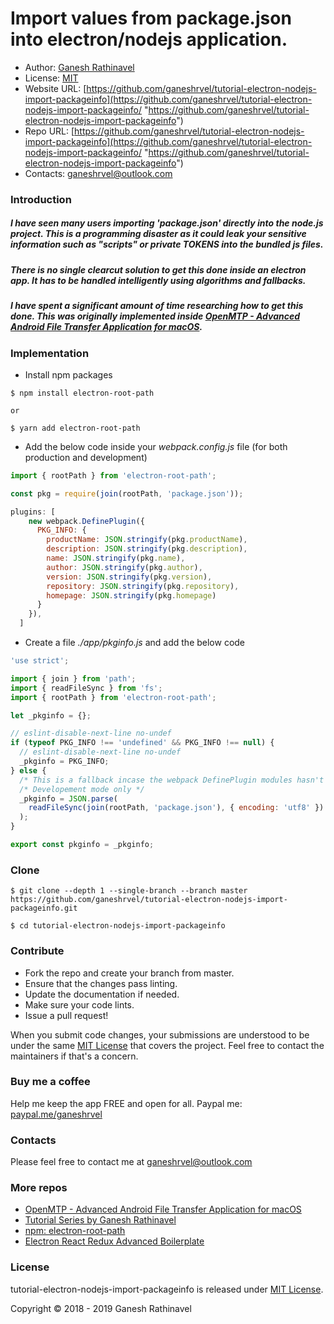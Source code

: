 # Import values from package.json into electron/nodejs application.

- Author: [Ganesh Rathinavel](https://www.linkedin.com/in/ganeshrvel "Ganesh Rathinavel")
- License: [MIT](https://github.com/ganeshrvel/tutorial-electron-nodejs-import-packageinfo/blob/master/LICENSE "MIT")
- Website URL: [https://github.com/ganeshrvel/tutorial-electron-nodejs-import-packageinfo](https://github.com/ganeshrvel/tutorial-electron-nodejs-import-packageinfo/ "https://github.com/ganeshrvel/tutorial-electron-nodejs-import-packageinfo")
- Repo URL: [https://github.com/ganeshrvel/tutorial-electron-nodejs-import-packageinfo](https://github.com/ganeshrvel/tutorial-electron-nodejs-import-packageinfo/ "https://github.com/ganeshrvel/tutorial-electron-nodejs-import-packageinfo")
- Contacts: ganeshrvel@outlook.com


### Introduction

##### I have seen many users importing 'package.json' directly into the node.js project. This is a programming disaster as it could leak your sensitive information such as "scripts" or private TOKENS into the bundled js files.
##### There is no single clearcut solution to get this done inside an electron app. It has to be handled intelligently using algorithms and fallbacks.
##### I have spent a significant amount of time researching how to get this done. This was originally implemented inside [OpenMTP - Advanced Android File Transfer Application for macOS](https://github.com/ganeshrvel/openmtp "OpenMTP - Advanced Android File Transfer Application for macOS").

### Implementation

- Install npm packages

```shell
$ npm install electron-root-path

or 

$ yarn add electron-root-path
```

- Add the below code inside your *webpack.config.js* file (for both production and development)

```javascript
import { rootPath } from 'electron-root-path';

const pkg = require(join(rootPath, 'package.json'));

plugins: [
    new webpack.DefinePlugin({
      PKG_INFO: {
        productName: JSON.stringify(pkg.productName),
        description: JSON.stringify(pkg.description),
        name: JSON.stringify(pkg.name),
        author: JSON.stringify(pkg.author),
        version: JSON.stringify(pkg.version),
        repository: JSON.stringify(pkg.repository),
        homepage: JSON.stringify(pkg.homepage)
      }
    }),
  ]
```

- Create a file *./app/pkginfo.js* and add the below code

```javascript
'use strict';

import { join } from 'path';
import { readFileSync } from 'fs';
import { rootPath } from 'electron-root-path';

let _pkginfo = {};

// eslint-disable-next-line no-undef
if (typeof PKG_INFO !== 'undefined' && PKG_INFO !== null) {
  // eslint-disable-next-line no-undef
  _pkginfo = PKG_INFO;
} else {
  /* This is a fallback incase the webpack DefinePlugin modules hasn't been initialized yet. */
  /* Developement mode only */
  _pkginfo = JSON.parse(
    readFileSync(join(rootPath, 'package.json'), { encoding: 'utf8' })
  );
}

export const pkginfo = _pkginfo;
```


### Clone
```shell
$ git clone --depth 1 --single-branch --branch master https://github.com/ganeshrvel/tutorial-electron-nodejs-import-packageinfo.git

$ cd tutorial-electron-nodejs-import-packageinfo
```

### Contribute
- Fork the repo and create your branch from master.
- Ensure that the changes pass linting.
- Update the documentation if needed.
- Make sure your code lints.
- Issue a pull request!

When you submit code changes, your submissions are understood to be under the same [MIT License](https://github.com/ganeshrvel/tutorial-electron-nodejs-import-packageinfo/blob/master/LICENSE "MIT License") that covers the project. Feel free to contact the maintainers if that's a concern.


### Buy me a coffee
Help me keep the app FREE and open for all.
Paypal me: [paypal.me/ganeshrvel](https://paypal.me/ganeshrvel "paypal.me/ganeshrvel")

### Contacts
Please feel free to contact me at ganeshrvel@outlook.com

### More repos
- [OpenMTP  - Advanced Android File Transfer Application for macOS](https://github.com/ganeshrvel/openmtp "OpenMTP  - Advanced Android File Transfer Application for macOS")
- [Tutorial Series by Ganesh Rathinavel](https://github.com/ganeshrvel/tutorial-series-ganesh-rathinavel "Tutorial Series by Ganesh Rathinavel")
- [npm: electron-root-path](https://github.com/ganeshrvel/npm-electron-root-path "Get the root path of an Electron Application")
- [Electron React Redux Advanced Boilerplate](https://github.com/ganeshrvel/electron-react-redux-advanced-boilerplate "Electron React Redux Advanced Boilerplate")

### License
tutorial-electron-nodejs-import-packageinfo is released under [MIT License](https://github.com/ganeshrvel/tutorial-electron-nodejs-import-packageinfo/blob/master/LICENSE "MIT License").

Copyright © 2018 - 2019 Ganesh Rathinavel
